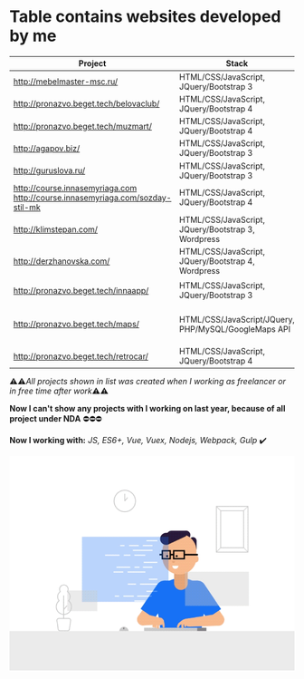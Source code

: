 # Table contains websites developed by me

| Project                                                                           | Stack                                                | Descriptions                              | years |
| --------------------------------------------------------------------------------- | ---------------------------------------------------- | ----------------------------------------- | ----- |
| http://mebelmaster-msc.ru/                                                        | HTML/CSS/JavaScript, JQuery/Bootstrap 3              | Landing page                              | 2017     |
| http://pronazvo.beget.tech/belovaclub/                                            | HTML/CSS/JavaScript, JQuery/Bootstrap 4              | Service                               | 2017     |
| http://pronazvo.beget.tech/muzmart/                                               | HTML/CSS/JavaScript, JQuery/Bootstrap 4              | Internet store                            | 2018     |
| http://agapov.biz/                                                                | HTML/CSS/JavaScript, JQuery/Bootstrap 3              | Landing page                              | 2018     |
| http://guruslova.ru/                                                              | HTML/CSS/JavaScript, JQuery/Bootstrap 3              | Landing page                              | 2018     |
| http://course.innasemyriaga.com<br>http://course.innasemyriaga.com/sozday-stil-mk | HTML/CSS/JavaScript, JQuery/Bootstrap 4              | Landing page                              | 2018     |
| http://klimstepan.com/                                                            | HTML/CSS/JavaScript, JQuery/Bootstrap 3, Wordpress   | Business Card Website                     | 2018     |
| http://derzhanovska.com/                                                          | HTML/CSS/JavaScript, JQuery/Bootstrap 4, Wordpress   | Business Card Website                     | 2018     |
| http://pronazvo.beget.tech/innaapp/                                               | HTML/CSS/JavaScript, JQuery/Bootstrap 3              | Landing page 👈                           | 2018     |
| http://pronazvo.beget.tech/maps/                                                  | HTML/CSS/JavaScript/JQuery, PHP/MySQL/GoogleMaps API | Service for searching students of company | 2019     |
| http://pronazvo.beget.tech/retrocar/                                              | HTML/CSS/JavaScript, JQuery/Bootstrap 4              | Landing page                              | 2019     |


⚠️⚠️*All projects shown in list was created when I working as freelancer or in free time after work*⚠️⚠️

__Now I can't show any projects with I working on last year, because of all project under NDA__ ⛔️⛔️⛔️

__Now I working with:__ *JS, ES6+, Vue, Vuex, Nodejs, Webpack, Gulp* ✔️






![Icon](/developer-dribbble.gif "icon 2")
